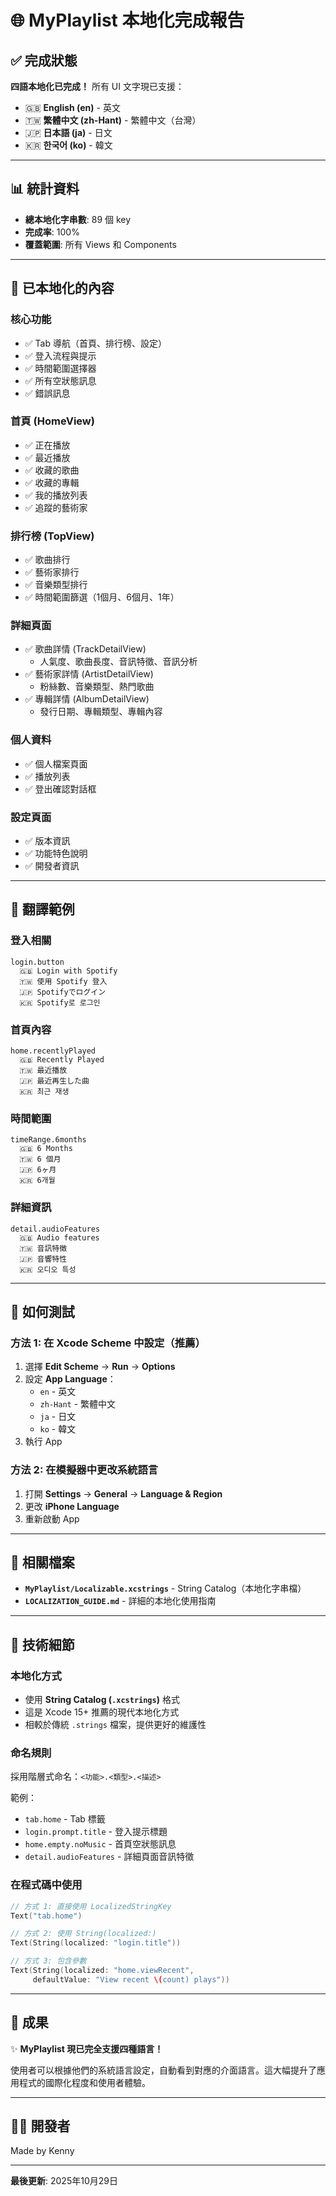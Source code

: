 # 🌐 MyPlaylist 本地化完成報告

## ✅ 完成狀態

**四語本地化已完成！** 所有 UI 文字現已支援：

- 🇬🇧 **English (en)** - 英文
- 🇹🇼 **繁體中文 (zh-Hant)** - 繁體中文（台灣）
- 🇯🇵 **日本語 (ja)** - 日文
- 🇰🇷 **한국어 (ko)** - 韓文

---

## 📊 統計資料

- **總本地化字串數**: 89 個 key
- **完成率**: 100%
- **覆蓋範圍**: 所有 Views 和 Components

---

## 📝 已本地化的內容

### 核心功能
- ✅ Tab 導航（首頁、排行榜、設定）
- ✅ 登入流程與提示
- ✅ 時間範圍選擇器
- ✅ 所有空狀態訊息
- ✅ 錯誤訊息

### 首頁 (HomeView)
- ✅ 正在播放
- ✅ 最近播放
- ✅ 收藏的歌曲
- ✅ 收藏的專輯
- ✅ 我的播放列表
- ✅ 追蹤的藝術家

### 排行榜 (TopView)
- ✅ 歌曲排行
- ✅ 藝術家排行
- ✅ 音樂類型排行
- ✅ 時間範圍篩選（1個月、6個月、1年）

### 詳細頁面
- ✅ 歌曲詳情 (TrackDetailView)
  - 人氣度、歌曲長度、音訊特徵、音訊分析
- ✅ 藝術家詳情 (ArtistDetailView)
  - 粉絲數、音樂類型、熱門歌曲
- ✅ 專輯詳情 (AlbumDetailView)
  - 發行日期、專輯類型、專輯內容

### 個人資料
- ✅ 個人檔案頁面
- ✅ 播放列表
- ✅ 登出確認對話框

### 設定頁面
- ✅ 版本資訊
- ✅ 功能特色說明
- ✅ 開發者資訊

---

## 🎯 翻譯範例

### 登入相關
```
login.button
  🇬🇧 Login with Spotify
  🇹🇼 使用 Spotify 登入
  🇯🇵 Spotifyでログイン
  🇰🇷 Spotify로 로그인
```

### 首頁內容
```
home.recentlyPlayed
  🇬🇧 Recently Played
  🇹🇼 最近播放
  🇯🇵 最近再生した曲
  🇰🇷 최근 재생
```

### 時間範圍
```
timeRange.6months
  🇬🇧 6 Months
  🇹🇼 6 個月
  🇯🇵 6ヶ月
  🇰🇷 6개월
```

### 詳細資訊
```
detail.audioFeatures
  🇬🇧 Audio features
  🇹🇼 音訊特徵
  🇯🇵 音響特性
  🇰🇷 오디오 특성
```

---

## 🧪 如何測試

### 方法 1: 在 Xcode Scheme 中設定（推薦）
1. 選擇 **Edit Scheme** → **Run** → **Options**
2. 設定 **App Language**：
   - `en` - 英文
   - `zh-Hant` - 繁體中文
   - `ja` - 日文
   - `ko` - 韓文
3. 執行 App

### 方法 2: 在模擬器中更改系統語言
1. 打開 **Settings** → **General** → **Language & Region**
2. 更改 **iPhone Language**
3. 重新啟動 App

---

## 📁 相關檔案

- **`MyPlaylist/Localizable.xcstrings`** - String Catalog（本地化字串檔）
- **`LOCALIZATION_GUIDE.md`** - 詳細的本地化使用指南

---

## 🔧 技術細節

### 本地化方式
- 使用 **String Catalog (`.xcstrings`)** 格式
- 這是 Xcode 15+ 推薦的現代本地化方式
- 相較於傳統 `.strings` 檔案，提供更好的維護性

### 命名規則
採用階層式命名：`<功能>.<類型>.<描述>`

範例：
- `tab.home` - Tab 標籤
- `login.prompt.title` - 登入提示標題
- `home.empty.noMusic` - 首頁空狀態訊息
- `detail.audioFeatures` - 詳細頁面音訊特徵

### 在程式碼中使用
```swift
// 方式 1: 直接使用 LocalizedStringKey
Text("tab.home")

// 方式 2: 使用 String(localized:)
Text(String(localized: "login.title"))

// 方式 3: 包含參數
Text(String(localized: "home.viewRecent", 
     defaultValue: "View recent \(count) plays"))
```

---

## 🎉 成果

✨ **MyPlaylist 現已完全支援四種語言！**

使用者可以根據他們的系統語言設定，自動看到對應的介面語言。這大幅提升了應用程式的國際化程度和使用者體驗。

---

## 👨‍💻 開發者

Made by Kenny

---

**最後更新**: 2025年10月29日

